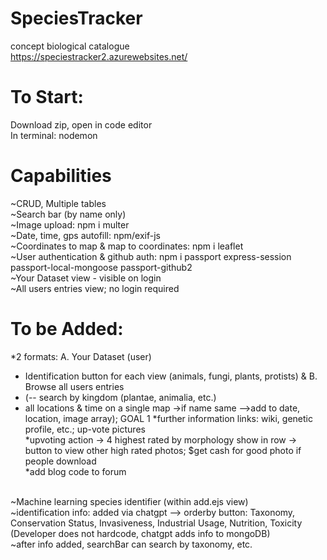 # SpeciesTracker
concept biological catalogue <br>
https://speciestracker2.azurewebsites.net/

# To Start: <br>
Download zip, open in code editor <br>
In terminal: nodemon

# Capabilities <br>
~CRUD, Multiple tables <br>
~Search bar (by name only) <br>
~Image upload: npm i multer <br>
~Date, time, gps autofill: npm/exif-js <br>
~Coordinates to map & map to coordinates: npm i leaflet <br>
~User authentication & github auth: npm i passport express-session passport-local-mongoose passport-github2 <br>
~Your Dataset view - visible on login <br>
~All users entries view; no login required

# To be Added: <br>
*2 formats: 
A. Your Dataset (user) 
* Identification button for each view (animals, fungi, plants, protists)
& B. Browse all users entries 
* (-- search by kingdom (plantae, animalia, etc.)
* all locations & time on a single map ->if name same -->add to date, location, image array); GOAL 1
*further information links: wiki, genetic profile, etc.; up-vote pictures <br>
*upvoting action -> 4 highest rated by morphology show in row -> button to view other high rated photos; $get cash for good photo if people download <br>
*add blog code to forum <br>
<br>
~Machine learning species identifier (within add.ejs view) <br>
~identification info: added via chatgpt --> orderby button: Taxonomy, Conservation Status, Invasiveness, Industrial Usage, Nutrition, Toxicity (Developer does not hardcode, chatgpt adds info to mongoDB) <br>
~after info added, searchBar can search by taxonomy, etc.


